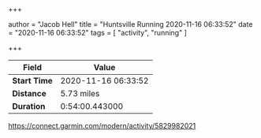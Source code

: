 +++

author = "Jacob Hell"
title = "Huntsville Running 2020-11-16 06:33:52"
date = "2020-11-16 06:33:52"
tags = [
    "activity", "running"
]

+++

<!--more-->

|Field  |Value  |
|--- | --- |
|**Start Time**|2020-11-16 06:33:52|
|**Distance**|5.73 miles|
|**Duration**|0:54:00.443000|

https://connect.garmin.com/modern/activity/5829982021